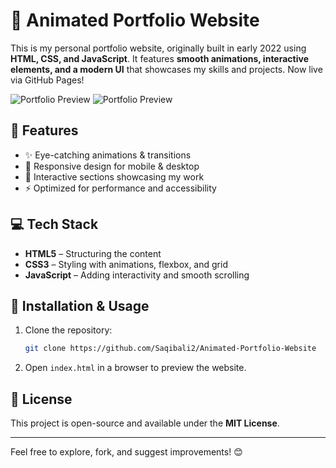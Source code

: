 # 🎨 Animated Portfolio Website

This is my personal portfolio website, originally built in early 2022 using **HTML, CSS, and JavaScript**. It features **smooth animations, interactive elements, and a modern UI** that showcases my skills and projects. Now live via GitHub Pages!

![Portfolio Preview](https://your-image-link.com/image.png)
![Portfolio Preview](img/portfolioPortfoliopng.png)


## 📌 Features
- ✨ Eye-catching animations & transitions
- 📱 Responsive design for mobile & desktop
- 🎯 Interactive sections showcasing my work
- ⚡ Optimized for performance and accessibility

## 💻 Tech Stack
- **HTML5** – Structuring the content
- **CSS3** – Styling with animations, flexbox, and grid
- **JavaScript** – Adding interactivity and smooth scrolling

## 📂 Installation & Usage
1. Clone the repository:
   ```sh
   git clone https://github.com/Saqibali2/Animated-Portfolio-Website
   ```
2. Open `index.html` in a browser to preview the website.

## 📜 License
This project is open-source and available under the **MIT License**.

---

Feel free to explore, fork, and suggest improvements! 😊
